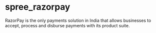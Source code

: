 # spree_razorpay
RazorPay is the only payments solution in India that allows businesses to accept, process and disburse payments with its product suite.

